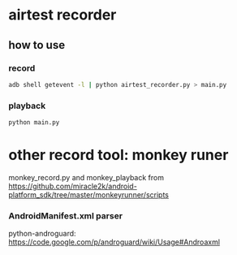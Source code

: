 airtest recorder
==================

## how to use
### record
```sh
adb shell getevent -l | python airtest_recorder.py > main.py
```

### playback
```sh
python main.py
```

# other record tool: monkey runer
monkey_record.py and monkey_playback from
<https://github.com/miracle2k/android-platform_sdk/tree/master/monkeyrunner/scripts>

### AndroidManifest.xml parser
python-androguard: <https://code.google.com/p/androguard/wiki/Usage#Androaxml>
